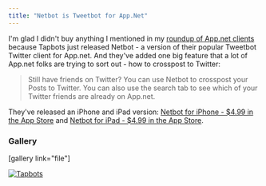 ```yaml
---
title: "Netbot is Tweetbot for App.Net"
---
```

<p>I'm glad I didn't buy anything I mentioned in my <a href="https://chrisenns.com/2012/09/app-net-clients/">roundup of App.net clients</a> because Tapbots just released Netbot - a version of their popular Tweetbot Twitter client for App.net. And they've added one big feature that a lot of App.net folks are trying to sort out - how to crosspost to Twitter:</p>
<blockquote><p>
  Still have friends on Twitter? You can use Netbot to crosspost your Posts to Twitter. You can also use the search tab to see which of your Twitter friends are already on App.net.
</p></blockquote>
<p>They've released an iPhone and iPad version: <a href="https://target.georiot.com/Proxy.ashx?grid=9646&id=6PFrOqNV4B8&offerid=162397&type=3&subid=0&tmpid=3664&RD_PARM1=http%253A%252F%252Fitunes.apple.com%252Fca%252Fapp%252Fnetbot-for-iphone-app.net%252Fid563595132%253Fmt%253D8%2526uo%253D4%2526partnerId%253D30" target="itunes_store">Netbot for iPhone - $4.99 in the App Store</a> and <a href="https://target.georiot.com/Proxy.ashx?grid=9646&id=6PFrOqNV4B8&offerid=162397&type=3&subid=0&tmpid=3664&RD_PARM1=http%253A%252F%252Fitunes.apple.com%252Fca%252Fapp%252Fnetbot-for-ipad-app.net-client%252Fid563596528%253Fmt%253D8%2526uo%253D4%2526partnerId%253D30" target="itunes_store">Netbot for iPad - $4.99 in the App Store</a>.</p>
<h3>Gallery</h3>
<p>[gallery link="file"]</p>
<p><a href="https://target.georiot.com/Proxy.ashx?grid=9646&id=6PFrOqNV4B8&offerid=162397&type=3&subid=0&tmpid=3664&RD_PARM1=http%253A%252F%252Fitunes.apple.com%252Fca%252Fartist%252Ftapbots%252Fid293642940%253Fuo%253D4%2526partnerId%253D30" target="itunes_store"><img src="https://r.mzstatic.com/images/web/linkmaker/badge_itunes-lrg.gif" alt="Tapbots" style="border: 0;"/></a></p>

